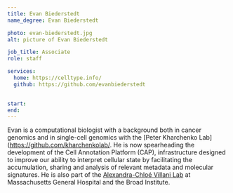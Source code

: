 ```yaml
---
title: Evan Biederstedt
name_degree: Evan Biederstedt

photo: evan-biederstedt.jpg
alt: picture of Evan Biederstedt

job_title: Associate
role: staff

services:
  home: https://celltype.info/
  github: https://github.com/evanbiederstedt

  
start: 
end:
---
```

Evan is a computational biologist with a background both in cancer genomics and in single-cell genomics with the [Peter Kharchenko Lab](https://github.com/kharchenkolab/. He is now spearheading the development of the Cell Annotation Platform (CAP), infrastructure designed to improve our ability to interpret cellular state by facilitating the accumulation, sharing and analysis of relevant metadata and molecular signatures. He is also part of the [Alexandra-Chloé Villani Lab](https://villani.mgh.harvard.edu/) at Massachusetts General Hospital and the Broad Institute.